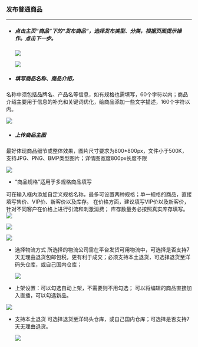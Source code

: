 ### 发布普通商品

---

* ##### 点击主页“商品”下的“发布商品”，选择发布类型、分类，根据页面提示操作。点击下一步。

  ![](http://sellerhub.ymatou.com/helpview/img/fbptsp_1.png)

  ![](http://sellerhub.ymatou.com/helpview/img/fbptsp_2.png)



* ##### 填写商品名称、商品介绍，

名称中须包括品牌名、产品名等信息，如有规格也需填写，60个字符以内；商品介绍主要用于信息的补充和关键词优化，给商品添加一些文字描述，160个字符以内。

![](http://sellerhub.ymatou.com/helpview/img/fbptsp_3.png)



* ##### 上传商品主图

最好体现商品细节或整体效果，图片尺寸要求为800\*800px，文件小于500K，支持JPG、PNG、BMP类型图片；详情图宽度800px长度不限

![](http://sellerhub.ymatou.com/helpview/img/fbptsp_4.png)



* “商品规格”适用于多规格商品填写

可在输入框内添加自定义规格名称，最多可设置两种规格；单一规格的商品，直接填写售价、VIP价、新客价以及库存。 在价格方面，建议填写VIP价以及新客价，针对不同客户在价格上进行引流和刺激消费； 库存数量务必按照真实库存填写。
![](http://sellerhub.ymatou.com/helpview/img/fbptsp_5.png)

![](http://sellerhub.ymatou.com/helpview/img/fbptsp_5.png)

![](http://sellerhub.ymatou.com/helpview/img/fbptsp_5.png)


* 选择物流方式
所选择的物流公司需在平台发货可用物流中，可选择是否支持7天无理由退货包邮包税，更有利于成交；必须支持本土退货，可选择退货至洋码头仓库，或自己国内仓库；

  ![](http://sellerhub.ymatou.com/helpview/img/fbptsp_7.png)

* 上架设置：可以勾选自动上架，不需要则不用勾选； 可以将编辑的商品直接加入直播，可以勾选新品。

![](http://sellerhub.ymatou.com/helpview/img/fbptsp_8.png)

* 支持本土退货
可选择退货至洋码头仓库，或自己国内仓库；可选择是否支持7天无理由退货。

  ![](http://sellerhub.ymatou.com/helpview/img/fbptsp_9.png)



